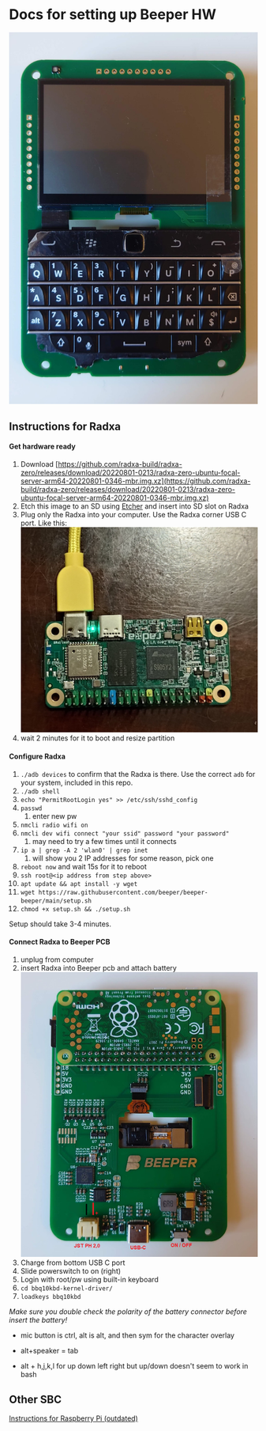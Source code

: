 # Docs for setting up Beeper HW
![](beeper_front.png)

## Instructions for Radxa

#### Get hardware ready

1. Download [https://github.com/radxa-build/radxa-zero/releases/download/20220801-0213/radxa-zero-ubuntu-focal-server-arm64-20220801-0346-mbr.img.xz](https://github.com/radxa-build/radxa-zero/releases/download/20220801-0213/radxa-zero-ubuntu-focal-server-arm64-20220801-0346-mbr.img.xz)
2. Etch this image to an SD using [Etcher](https://www.balena.io/etcher/) and insert into SD slot on Radxa
3. Plug only the Radxa into your computer. Use the Radxa corner USB C port. Like this:
![](radxa_usb.jpg)
4. wait 2 minutes for it to boot and resize partition

#### Configure Radxa
1. `./adb devices` to confirm that the Radxa is there. Use the correct `adb` for your system, included in this repo.
2. `./adb shell`
3. `echo "PermitRootLogin yes" >> /etc/ssh/sshd_config`
4. `passwd`
    1. enter new pw
5. `nmcli radio wifi on`
6. `nmcli dev wifi connect "your ssid" password "your password"`
    1. may need to try a few times until it connects
7. `ip a | grep -A 2 'wlan0' | grep inet`
    1. will show you 2 IP addresses for some reason, pick one
8. `reboot now` and wait 15s for it to reboot
9. `ssh root@<ip address from step above>`
10. `apt update && apt install -y wget`
11. `wget https://raw.githubusercontent.com/beeper/beeper-beeper/main/setup.sh`
12. `chmod +x setup.sh && ./setup.sh`

Setup should take 3-4 minutes.


#### Connect Radxa to Beeper PCB
1. unplug from computer
2. insert Radxa into Beeper pcb and attach battery
![](beeper_back.png)
3. Charge from bottom USB C port
4. Slide powerswitch to on (right)
5. Login with root/pw using built-in keyboard
6. `cd bbq10kbd-kernel-driver/`
7. `loadkeys bbq10kbd`

*Make sure you double check the polarity of the battery connector before insert the battery!*

- mic button is ctrl, alt is alt, and then sym for the character overlay

- alt+speaker = tab

- alt + h,j,k,l for up down left right but up/down doesn't seem to work in bash


## Other SBC
[Instructions for Raspberry Pi (outdated)](/raspberrypi/README.md)


